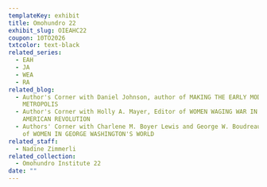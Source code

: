 ```yaml
---
templateKey: exhibit
title: Omohundro 22
exhibit_slug: OIEAHC22
coupon: 10TO2026
txtcolor: text-black
related_series:
  - EAH
  - JA
  - WEA
  - RA
related_blog:
  - Author's Corner with Daniel Johnson, author of MAKING THE EARLY MODERN
    METROPOLIS
  - Author's Corner with Holly A. Mayer, Editor of WOMEN WAGING WAR IN THE
    AMERICAN REVOLUTION
  - Authors' Corner with Charlene M. Boyer Lewis and George W. Boudreau, editors
    of WOMEN IN GEORGE WASHINGTON'S WORLD
related_staff:
  - Nadine Zimmerli
related_collection:
  - Omohundro Institute 22
date: ""
---
```

